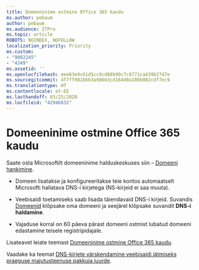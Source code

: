```yaml
---
title: Domeeninime ostmine Office 365 kaudu
ms.author: pebaum
author: pebaum
ms.audience: ITPro
ms.topic: article
ROBOTS: NOINDEX, NOFOLLOW
localization_priority: Priority
ms.custom:
- "9002245"
- "4349"
ms.assetid: ''
ms.openlocfilehash: eee63e9c61d5cc9cd68b90c7c8771ca439b27d7e
ms.sourcegitcommit: 4f7ff981bbb3a98663cd164d0a10bb082cdf7ec9
ms.translationtype: HT
ms.contentlocale: et-EE
ms.lasthandoff: 03/25/2020
ms.locfileid: "42946632"
---
```

# <a name="buy-a-domain-name-in-office-365"></a>Domeeninime ostmine Office 365 kaudu

Saate osta Microsoftilt domeeninime halduskeskuses siin – [Domeeni hankimine](https://admin.microsoft.com/Domains/Buy).

- Domeen lisatakse ja konfigureeritakse teie kontos automaatselt Microsofti hallatava DNS-i kirjetega (NS-kirjeid ei saa muuta).

- Veebisaidi toetamiseks saab lisada täiendavaid DNS-i kirjeid.  Suvandis [Domeenid](https://admin.microsoft.com/AdminPortal/Home#/Domains) klõpsake oma domeeni ja seejärel klõpsake suvandit **DNS-i haldamine**.

- Vajaduse korral on 60 päeva pärast domeeni ostmist lubatud domeeni edastamine teisele registripidajale.

Lisateavet leiate teemast [Domeeninime ostmine Office 365 kaudu](https://docs.microsoft.com/microsoft-365/admin/get-help-with-domains/buy-a-domain-name?view=o365-worldwide).

Vaadake ka teemat [DNS-kirjete värskendamine veebisaidi jätmiseks praeguse majutusteenuse pakkuja juurde](https://docs.microsoft.com/alchemyinsights/update-dns-records-to-keep-your-website-with-your-current-hosting-provider-0).
